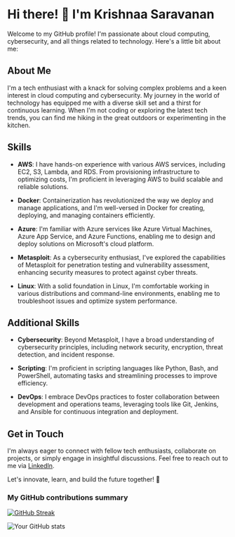 # Hi there! 👋 I'm Krishnaa Saravanan

Welcome to my GitHub profile! I'm passionate about cloud computing, cybersecurity, and all things related to technology. Here's a little bit about me:

## About Me
I'm a tech enthusiast with a knack for solving complex problems and a keen interest in cloud computing and cybersecurity. My journey in the world of technology has equipped me with a diverse skill set and a thirst for continuous learning. When I'm not coding or exploring the latest tech trends, you can find me hiking in the great outdoors or experimenting in the kitchen.

## Skills

- **AWS**: I have hands-on experience with various AWS services, including EC2, S3, Lambda, and RDS. From provisioning infrastructure to optimizing costs, I'm proficient in leveraging AWS to build scalable and reliable solutions.

- **Docker**: Containerization has revolutionized the way we deploy and manage applications, and I'm well-versed in Docker for creating, deploying, and managing containers efficiently.

- **Azure**: I'm familiar with Azure services like Azure Virtual Machines, Azure App Service, and Azure Functions, enabling me to design and deploy solutions on Microsoft's cloud platform.

- **Metasploit**: As a cybersecurity enthusiast, I've explored the capabilities of Metasploit for penetration testing and vulnerability assessment, enhancing security measures to protect against cyber threats.

- **Linux**: With a solid foundation in Linux, I'm comfortable working in various distributions and command-line environments, enabling me to troubleshoot issues and optimize system performance.

## Additional Skills

- **Cybersecurity**: Beyond Metasploit, I have a broad understanding of cybersecurity principles, including network security, encryption, threat detection, and incident response.

- **Scripting**: I'm proficient in scripting languages like Python, Bash, and PowerShell, automating tasks and streamlining processes to improve efficiency.

- **DevOps**: I embrace DevOps practices to foster collaboration between development and operations teams, leveraging tools like Git, Jenkins, and Ansible for continuous integration and deployment.

## Get in Touch

I'm always eager to connect with fellow tech enthusiasts, collaborate on projects, or simply engage in insightful discussions. Feel free to reach out to me via [LinkedIn](https://www.linkedin.com/in/krishnaa-saravanan-6b269b24a/).

Let's innovate, learn, and build the future together! 🚀

<h3>My GitHub contributions summary</h3>

[![GitHub Streak](https://github-readme-streak-stats.herokuapp.com?user=your_username&theme=dark&ring=fb4362&file=fb4362&currStreakNum=fb4362&currStreakLabel=fb4362&hide_border=true)](https://git.io/streak-stats)

![Your GitHub stats](https://github-readme-stats.vercel.app/api?username=kishhcodes&hide_border=true&show_icons=true&bg_color=151515&title_color=fb4362&icon_color=fb4362&text_bold=false&text_color=9e9e9e)
